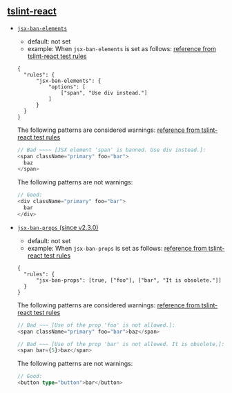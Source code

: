 ## [tslint-react](https://github.com/palantir/tslint-react#rules)

- [`jsx-ban-elements`](https://github.com/palantir/tslint-react#rules)

  - default: not set
  - example:
    When `jsx-ban-elements` is set as follows: [reference from tslint-react test rules](https://github.com/palantir/tslint-react/blob/master/test/rules/jsx-ban-elements/tslint.json)

  ```
  {
    "rules": {
        "jsx-ban-elements": {
            "options": [
                ["span", "Use div instead."]
            ]
        }
    }
  }
  ```

  The following patterns are considered warnings: [reference from tslint-react test rules](https://github.com/palantir/tslint-react/blob/master/test/rules/jsx-ban-elements/test.tsx.lint)

  ```ts
  // Bad ~~~~ [JSX element 'span' is banned. Use div instead.]:
  <span className="primary" foo="bar">
    baz
  </span>
  ```

  The following patterns are not warnings:

  ```ts
  // Good:
  <div className="primary" foo="bar">
    bar
  </div>
  ```

- [`jsx-ban-props` (since v2.3.0)](https://github.com/palantir/tslint-react#rules)

  - default: not set
  - example:
    When `jsx-ban-props` is set as follows: [reference from tslint-react test rules](https://github.com/palantir/tslint-react/blob/master/test/rules/jsx-ban-props/tslint.json)

  ```
  {
    "rules": {
        "jsx-ban-props": [true, ["foo"], ["bar", "It is obsolete."]]
    }
  }
  ```

  The following patterns are considered warnings: [reference from tslint-react test rules](https://github.com/palantir/tslint-react/blob/master/test/rules/jsx-ban-props/test.tsx.lint)

  ```ts
  // Bad ~~~ [Use of the prop 'foo' is not allowed.]:
  <span className="primary" foo="bar">baz</span>

  // Bad ~~~ [Use of the prop 'bar' is not allowed. It is obsolete.]:
  <span bar={5}>baz</span>
  ```

  The following patterns are not warnings:

  ```ts
  // Good:
  <button type="button">bar</button>
  ```
